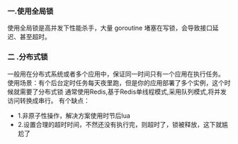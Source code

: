 
### 一.使用全局锁

使用全局锁是高并发下性能杀手，大量 goroutine 堵塞在写锁，会导致接口延迟、甚至超时。


### 二 .分布式锁
一般用在分布式系统或者多个应用中，保证同一时间只有一个应用在执行任务。
使用场景：有个后台定时任务每天夜里跑，但是你的应用部署了多个实例，这个时候就需要了分布式锁
通常使用Redis,基于Redis单线程模式,采用队列模式,将并发访问转换成串行。
有个缺点：
* 1.非原子性操作，解决方案使用时节后lua
* 2.设置合理的超时时间，不然还没有执行完，则超时了，锁被释放，这下就尴尬了

